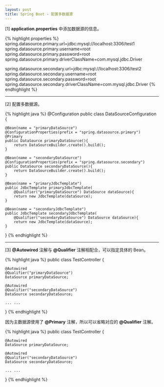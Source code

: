 ```yaml
---
layout: post
title: Spring Boot - 配置多数据源
---
```


[1] **application.properties** 中添加数据源的信息。

{% highlight properties %}
spring.datasource.primary.url=jdbc:mysql://localhost:3306/test1
spring.datasource.primary.username=root
spring.datasource.primary.password=root
spring.datasource.primary.driverClassName=com.mysql.jdbc.Driver

spring.datasource.secondary.url=jdbc:mysql://localhost:3306/test2
spring.datasource.secondary.username=root
spring.datasource.secondary.password=root
spring.datasource.secondary.driverClassName=com.mysql.jdbc.Driver
{% endhighlight %}

---

[2] 配置多数据源。

{% highlight java %}
@Configuration
public class DataSourceConfiguration {

    @Bean(name = "primaryDataSource")
    @ConfigurationProperties(prefix = "spring.datasource.primary")
    @Primary
    public DataSource primaryDataSource(){
        return DataSourceBuilder.create().build();
    }

    @Bean(name = "secondaryDataSource")
    @ConfigurationProperties(prefix = "spring.datasource.secondary")
    public DataSource secondaryDataSource(){
        return DataSourceBuilder.create().build();
    }

    @Bean(name = "primaryJdbcTemplate")
    public JdbcTemplate primaryJdbcTemplate(
        @Qualifier("primaryDataSource") DataSource dataSource){
        return new JdbcTemplate(dataSource);
    }

    @Bean(name = "secondaryJdbcTemplate")
    public JdbcTemplate secondaryJdbcTemplate(
        @Qualifier("secondaryDataSource") DataSource dataSource){
        return new JdbcTemplate(dataSource);
    }
}
{% endhighlight %}

---

[3] **@Autowired** 注解与 **@Qualifier** 注解相配合，可以指定具体的 Bean。

{% highlight java %}
public class TestController {

    @Autowired
    @Qualifier("primaryDataSource")
    DataSource primaryDataSource;

    @Autowired
    @Qualifier("secondaryDataSource")
    DataSource secondaryDataSource;

    ... ...
}
{% endhighlight %}

因为主数据源使用了 **@Primary** 注解，所以可以省略对应的 **@Qualifier** 注解。

{% highlight java %}
public class TestController {

    @Autowired
    DataSource primaryDataSource;

    @Autowired
    @Qualifier("secondaryDataSource")
    DataSource secondaryDataSource;

    ... ...
}
{% endhighlight %}